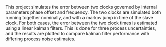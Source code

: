 This project simulates the error between two clocks governed by internal parameters phase offset and frequency. The two clocks are simulated both running together nominally, and with a markov jump in time of the slave clock. 
For both cases, the error between the two clock times is estimated using a linear kalman filters. This is done for three process uncertainties, and the results are plotted to compare kalman filter performance with differing 
process noise estimates. 
